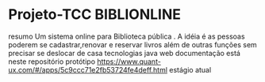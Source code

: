# Projeto-TCC BIBLIONLINE

resumo
Um sistema online para Biblioteca pública .
A idéia é as pessoas poderem se cadastrar,renovar e reservar livros além de outras funções sem precisar se deslocar de casa 
tecnologias 
java web
documentação 
está neste repositório
protótipo
https://www.quant-ux.com/#/apps/5c9ccc71e2fb53724fe4deff.html
estágio atual
